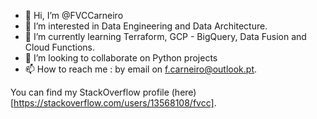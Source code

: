 - 👋 Hi, I’m @FVCCarneiro
- 👀 I’m interested in Data Engineering and Data Architecture.
- 🌱 I’m currently learning Terraform, GCP - BigQuery, Data Fusion and Cloud Functions.
- 💞️ I’m looking to collaborate on Python projects
- 📫 How to reach me : by email on f.carneiro@outlook.pt.

You can find my StackOverflow profile (here)[https://stackoverflow.com/users/13568108/fvcc].

<!---
FVCCarneiro/FVCCarneiro is a ✨ special ✨ repository because its `README.md` (this file) appears on your GitHub profile.
You can click the Preview link to take a look at your changes.
--->
